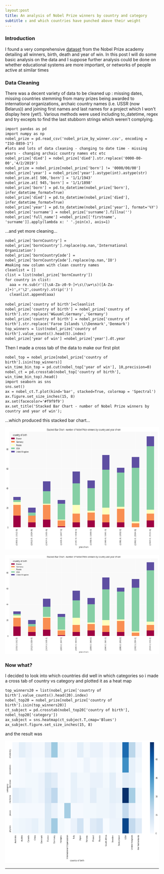 ```yaml
---
layout:post
title: An analysis of Nobel Prize winners by country and category
subtitle : and which countries have punched above their weight
---
```


### Introduction

I found a very comprehensive [dataset](http://data.nobelprize.org/) from the Nobel Prize academy detailing all winners, birth, death and year of win.  In this post I will do some basic analysis on the data and I suppose further analysis could be done on whether educational systems are more important, or networks of people active at similar times

### Data Cleaning

There was a decent variety of data to be cleaned up : missing dates, missing countries stemming from many prizes being awarded to international organizations, archaic country names (i.e. USSR (now Belarus)) and joining first names and last names for a project which I won't display here (yet!).
Various methods were used including to_datetime, regex and try excepts to find the last stubborn strings which weren't complying.

```
import pandas as pd
import numpy as np
nobel_prize = pd.read_csv('nobel_prize_by_winner.csv', encoding = "ISO-8859-1")
#lots and lots of data cleaning - changing to date time - missing years - changing archaic country names etc etc
nobel_prize['died'] = nobel_prize['died'].str.replace('0000-00-00','4/2/2019')
nobel_prize = nobel_prize[nobel_prize['born'] != '0000/00/00']
nobel_prize['year'] = nobel_prize['year'].astype(int).astype(str)
nobel_prize.at[ 506,'born'] = '1/1/1943'
nobel_prize.at[ 945,'born'] = '1/1/1898'
nobel_prize['born'] = pd.to_datetime(nobel_prize['born'], infer_datetime_format=True)
nobel_prize['died'] = pd.to_datetime(nobel_prize['died'], infer_datetime_format=True)
nobel_prize['year'] = pd.to_datetime(nobel_prize['year'], format='%Y')
nobel_prize['surname'] = nobel_prize['surname'].fillna('')
nobel_prize['full_name'] =nobel_prize[['firstname', 'surname']].apply(lambda x: ' '.join(x), axis=1)
```

...and yet more cleaning...

```
nobel_prize['bornCountry'] = nobel_prize['bornCountry'].replace(np.nan,'International Organization')
nobel_prize['bornCountryCode'] = nobel_prize['bornCountryCode'].replace(np.nan,'IO')
#making new column with clean country names
cleanlist = []
clist = list(nobel_prize['bornCountry']) 
for country in clist:
  aaa = re.sub(r'([\sA-Za-z0-9-]+\s\(\w+\s)([A-Za-z]+)',r'\2',country).strip(')')
  cleanlist.append(aaa)

nobel_prize['country of birth']=cleanlist
nobel_prize['country of birth'] = nobel_prize['country of birth'].str.replace('W&uuml;Germany','Germany')
nobel_prize['country of birth'] = nobel_prize['country of birth'].str.replace('Faroe Islands \(\Denmark','Denmark')
top_winners = list(nobel_prize['country of birth'].value_counts().head(5).index)
nobel_prize['year of win'] =nobel_prize['year'].dt.year
```
Then I made a cross tab of the data to make our first plot

```
nobel_top = nobel_prize[nobel_prize['country of birth'].isin(top_winners)]
win_time_bin_top = pd.cut(nobel_top['year of win'], 10,precision=0) 
nobel_ct = pd.crosstab(nobel_top['country of birth'], win_time_bin_top).head()
import seaborn as sns
sns.set()
ax = nobel_ct.T.plot(kind='bar', stacked=True, colormap = 'Spectral')
ax.figure.set_size_inches(15, 8)
ax.set(facecolor='#f9f9f9')
ax.set_title('Stacked Bar Chart - number of Nobel Prize winners by country and year of win');
```

...which produced this stacked bar chart...

<img src="/img/stacked%20bar.png" width=800 height =400>

![](/img/stacked%20bar.png)

### Now what?

I decided to look into which countries did well in which categories so i made a cross tab of country vs category and plotted it as a heat map

```
top_winners20 = list(nobel_prize['country of birth'].value_counts().head(20).index)
nobel_top20 = nobel_prize[nobel_prize['country of birth'].isin(top_winners20)]
ct_subject = pd.crosstab(nobel_top20['country of birth'], nobel_top20['category'])
ax_subject = sns.heatmap(ct_subject.T,cmap='Blues')
ax_subject.figure.set_size_inches(15, 8)
```

and the result was 

<img src="/img/nobel%20heatmap%201.png" width=800 height =400>


---




